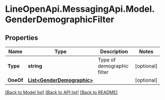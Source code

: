 # LineOpenApi.MessagingApi.Model.GenderDemographicFilter

## Properties

Name | Type | Description | Notes
------------ | ------------- | ------------- | -------------
**Type** | **string** | Type of demographic filter | [optional] 
**OneOf** | [**List&lt;GenderDemographic&gt;**](GenderDemographic.md) |  | [optional] 

[[Back to Model list]](../README.md#documentation-for-models) [[Back to API list]](../README.md#documentation-for-api-endpoints) [[Back to README]](../README.md)

